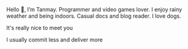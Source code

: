 Hello 👋, I’m Tanmay. Programmer and video games lover. I enjoy rainy weather and being indoors. Casual docs and blog reader. I love dogs.

It's really nice to meet you

I usually commit less and deliver more

